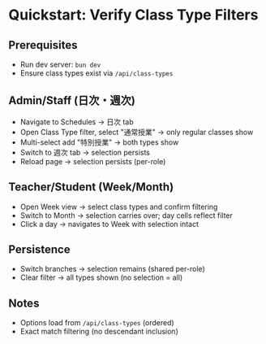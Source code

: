# Quickstart: Verify Class Type Filters

## Prerequisites
- Run dev server: `bun dev`
- Ensure class types exist via `/api/class-types`

## Admin/Staff (日次・週次)
- Navigate to Schedules → 日次 tab
- Open Class Type filter, select "通常授業" → only regular classes show
- Multi-select add "特別授業" → both types show
- Switch to 週次 tab → selection persists
- Reload page → selection persists (per-role)

## Teacher/Student (Week/Month)
- Open Week view → select class types and confirm filtering
- Switch to Month → selection carries over; day cells reflect filter
- Click a day → navigates to Week with selection intact

## Persistence
- Switch branches → selection remains (shared per-role)
- Clear filter → all types shown (no selection = all)

## Notes
- Options load from `/api/class-types` (ordered)
- Exact match filtering (no descendant inclusion)

